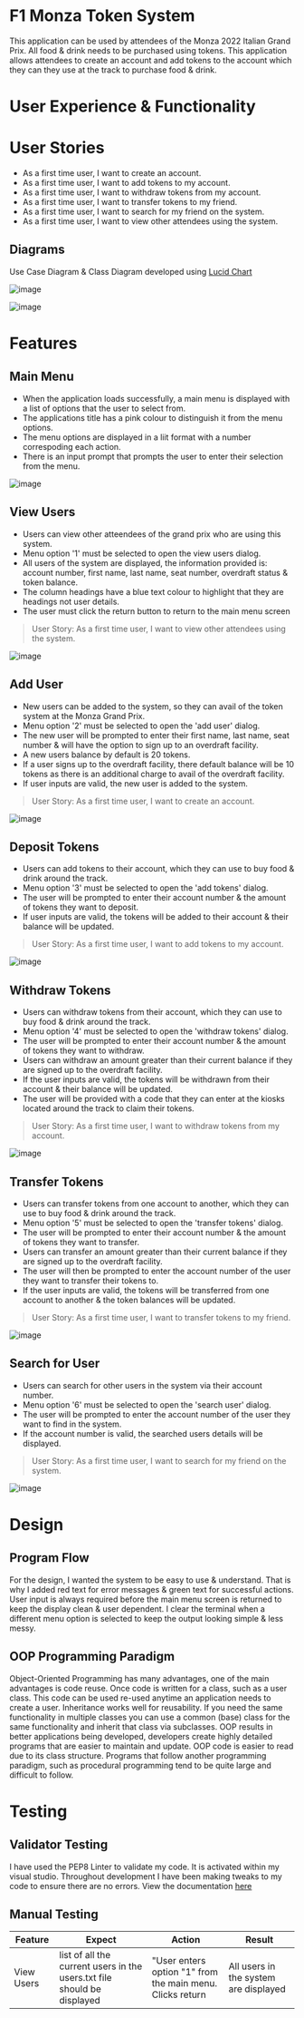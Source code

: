 # F1 Monza Token System
This application can be used by attendees of the Monza 2022 Italian Grand Prix. All food & drink needs to be purchased using tokens. This application allows attendees to create an account and add tokens to the account which they can they use at the track to purchase food & drink.

# **User Experience & Functionality**

# User Stories
* As a first time user, I want to create an account.
* As a first time user, I want to add tokens to my account.
* As a first time user, I want to withdraw tokens from my account.
* As a first time user, I want to transfer tokens to my friend.
* As a first time user, I want to search for my friend on the system.
* As a first time user, I want to view other attendees using the system.

## Diagrams
Use Case Diagram & Class Diagram developed using [Lucid Chart](https://lucid.app/lucidchart/ae7a1d80-d51b-4265-8c00-f8b68836fd6e/edit?beaconFlowId=C5E6AF6BD782FA24&invitationId=inv_38752bd1-bdde-4c7f-8d8d-eba843da0469&page=0_0#)

![image](https://user-images.githubusercontent.com/83119583/190186382-ef471d0b-9346-41c2-a67d-67e62e8f1a7b.png)

![image](https://user-images.githubusercontent.com/83119583/190193272-6e2637eb-d03e-45dd-99eb-7ec7142cb6d2.png)

# **Features**

## Main Menu
* When the application loads successfully, a main menu is displayed with a list of options that the user to select from.
* The applications title has a pink colour to distinguish it from the menu options.
* The menu options are displayed in a liit format with a number correspoding each action.
* There is an input prompt that prompts the user to enter their selection from the menu.

![image](https://user-images.githubusercontent.com/83119583/192308716-930949a8-1487-4efe-b577-64b3bcfc28b5.png)


## View Users
* Users can view other atteendees of the grand prix who are using this system.
* Menu option '1' must be selected to open the view users dialog.
* All users of the system are displayed, the information provided is: account number, first name, last name, seat number, overdraft status & token balance.
* The column headings have a blue text colour to highlight that they are headings not user details.
* The user must click the return button to return to the main menu screen

> User Story: As a first time user, I want to view other attendees using the system.

![image](https://user-images.githubusercontent.com/83119583/192310364-308b0a09-49ba-43fc-985b-b1f70438f3a6.png)

## Add User
* New users can be added to the system, so they can avail of the token system at the Monza Grand Prix.
* Menu option '2' must be selected to open the 'add user' dialog.
* The new user will be prompted to enter their first name, last name, seat number & will have the option to sign up to an overdraft facility.
* A new users balance by default is 20 tokens.
* If a user signs up to the overdraft facility, there default balance will be 10 tokens as there is an additional charge to avail of the overdraft facility.
* If user inputs are valid, the new user is added to the system.

> User Story: As a first time user, I want to create an account.

![image](https://user-images.githubusercontent.com/83119583/192322493-28004c72-ebfd-4a12-9dee-ab642b5c1a06.png)

## Deposit Tokens
* Users can add tokens to their account, which they can use to buy food & drink around the track.
* Menu option '3' must be selected to open the 'add tokens' dialog.
* The user will be prompted to enter their account number & the amount of tokens they want to deposit.
* If user inputs are valid, the tokens will be added to their account & their balance will be updated.

> User Story: As a first time user, I want to add tokens to my account.

![image](https://user-images.githubusercontent.com/83119583/192313863-308d46cc-57be-4cf5-b990-dcd348954ede.png)

## Withdraw Tokens
* Users can withdraw tokens from their account, which they can use to buy food & drink around the track.
* Menu option '4' must be selected to open the 'withdraw tokens' dialog.
* The user will be prompted to enter their account number & the amount of tokens they want to withdraw.
* Users can withdraw an amount greater than their current balance if they are signed up to the overdraft facility.
* If the user inputs are valid, the tokens will be withdrawn from their account & their balance will be updated.
* The user will be provided with a code that they can enter at the kiosks located around the track to claim their tokens.

> User Story: As a first time user, I want to withdraw tokens from my account.

![image](https://user-images.githubusercontent.com/83119583/192315324-1244999e-f742-4360-8664-d8a9c1da92c3.png)

## Transfer Tokens
* Users can transfer tokens from one account to another, which they can use to buy food & drink around the track.
* Menu option '5' must be selected to open the 'transfer tokens' dialog.
* The user will be prompted to enter their account number & the amount of tokens they want to transfer.
* Users can transfer an amount greater than their current balance if they are signed up to the overdraft facility.
* The user will then be prompted to enter the account number of the user they want to transfer their tokens to.
* If the user inputs are valid, the tokens will be transferred from one account to another & the token balances will be updated.

> User Story: As a first time user, I want to transfer tokens to my friend.

![image](https://user-images.githubusercontent.com/83119583/192317363-1749a3fb-1d11-42b6-8c04-649e1dcea4ae.png)

## Search for User
* Users can search for other users in the system via their account number.
* Menu option '6' must be selected to open the 'search user' dialog.
* The user will be prompted to enter the account number of the user they want to find in the system.
* If the account number is valid, the searched users details will be displayed.

> User Story: As a first time user, I want to search for my friend on the system.

![image](https://user-images.githubusercontent.com/83119583/192318994-7fa789e5-63d5-49e0-b036-c48632e6d89c.png)

# Design
## Program Flow
For the design, I wanted the system to be easy to use & understand. That is why I added red text for error messages & green text for successful actions. User input is always required before the main menu screen is returned to keep the display clean & user dependent. I clear the terminal when a different menu option is selected to keep the output looking simple & less messy. 

## OOP Programming Paradigm
Object-Oriented Programming has many advantages, one of the main advantages is code reuse. Once code is written for a class, such as a user class. This code can be used re-used anytime an application needs to create a user. Inheritance works well for reusability. If you need the same functionality in multiple classes you can use a common (base) class for the same functionality and inherit that class via subclasses.
OOP results in better applications being developed, developers create highly detailed programs that are easier to maintain and update. OOP code is easier to read due to its class structure. Programs that follow another programming paradigm, such as procedural programming tend to be quite large and difficult to follow.

# Testing

## Validator Testing
I have used the PEP8 Linter to validate my code. It is activated within my visual studio. Throughout development I have been making tweaks to my code to ensure there are no errors.
View the documentation [here](https://peps.python.org/pep-0008/)

## Manual Testing
| Feature                 | Expect                                                 | Action             | Result            |
| -------------           | -------------                                          | ------------------ | -------           |
| View Users           | list of all the current users in the users.txt file should be displayed  | "User enters option "1" from the main menu. Clicks return| All users in the system are displayed|




